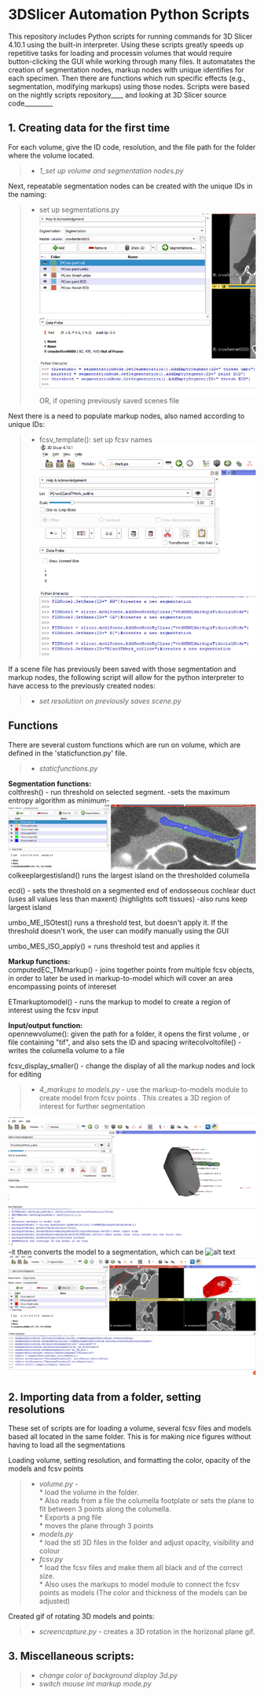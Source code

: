 # 3DSlicer Automation Python Scripts
This repository includes Python scripts for running commands for 3D Slicer 4.10.1 using the built-in interpreter. Using these scripts greatly speeds up repetitive tasks for loading and processin volumes that would require button-clicking the GUI while working through many files. It automatates the creation of segmentation nodes, markup nodes with unique identifies for each specimen. Then there are functions which run specific effects (e.g., segmentation, modifying markups) using those nodes.
Scripts were based on the nightly scripts repository____
 and looking at 3D Slicer source code_________ 



## 1. Creating data for the first time
For each volume, give the ID code, resolution, and the file path for the folder where the volume located. 

>* *1_set up volume and segmentation nodes.py*  

Next, repeatable segmentation nodes can be created with the unique IDs in the naming:
>* set up segmentations.py
![alt text](addsegnames.png)
OR, if opening previously saved scenes file 

Next there is a need to populate markup nodes, also named according to unique IDs:

>* fcsv_template(): set up fcsv names
![alt text](markupscreated.png)  

If a scene file has previously been saved with those segmentation and markup nodes, the following script will allow for the python interpreter to have access to the previously created nodes:
>* *set resolution on previously saves scene.py*

## Functions
There are several custom functions which are run on volume, which are defined in the 'staticfunction.py' file.

>* *staticfunctions.py* 

  

**Segmentation functions:**  
colthresh() - run threshold on selected segment.
-sets the maximum entropy algorithm as minimum-
![alt text](colthresh.png)
colkeeplargestisland() runs the largest island on the 
thresholded columella

ecd() - sets the threshold on a segmented end of endosseous cochlear
duct (uses all values less than maxent) (highlights soft tissues)
-also runs keep largest island

umbo_ME_ISOtest() runs a threshold test, but doesn't apply it. If the threshold
doesn't work, the user can modify manually using the GUI

umbo_MES_ISO_apply() = runs threshold test and applies it



**Markup functions:**  
computedEC_TMmarkup() - joins together points from multiple fcsv
objects, in order to later be used in markup-to-model which will cover
an area encompassing points of intereset

ETmarkuptomodel() - runs the markup to model to create a region of interest
using the fcsv input

**Input/output function:**  
opennewvolume(): given the path for a folder, it opens the first 
volume , or file containing "tif", and also sets the ID and spacing
writecolvoltofile() - writes the columella volume to a file

fcsv_display_smaller() - change the display of all the markup nodes and lock for editing

>* *4_markups to models.py* - use the markup-to-models module to create model from fcsv points  . This creates a 3D region of interest for further segmentation

![alt text](markupstomodel.png)
-it then converts the model to a segmentation, which can be
![alt text](tosegmentations.png)
![alt text](segmentedinsidemodel.png)

## 2. Importing data from a folder, setting resolutions
 
These set of scripts are for loading a volume, several fcsv files and models based all located in the same folder. This is for making nice figures without having to load all the segmentations

Loading volume, setting resolution, and formatting the color, opacity of the models and fcsv points
>* *volume.py* -   
    * load the volume in the folder.   
    * Also reads from a file the columella footplate or sets the plane to fit between 3 points along the columella.  
    * Exports a png file  
    * moves the plane through 3 points
>* *models.py*  
    * load the stl 3D files in the folder and adjust opacity, visibility and colour  
>* *fcsv.py*  
    * load the fcsv files and make them all black and of the correct size.  
    * Also uses the markups to model module to connect the fcsv points as models (The color and thickness of the models can be adjusted)  

Created gif of rotating 3D models and points:
>* *screencapture.py* -  creates a 3D rotation in the horizonal plane gif.

## 3. Miscellaneous scripts:
>* *change color of background display 3d.py*  
>* *switch mouse int markup mode.py*




